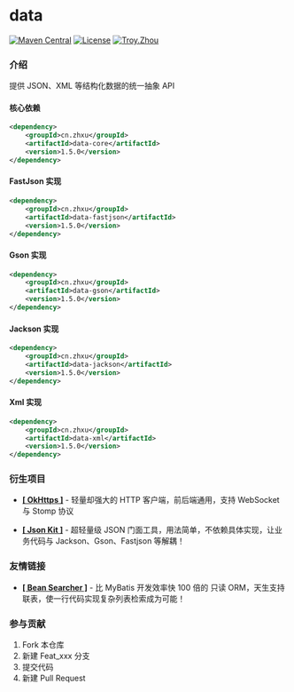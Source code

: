 # data

<p>
    <a href="https://maven-badges.herokuapp.com/maven-central/cn.zhxu/data/"><img src="https://maven-badges.herokuapp.com/maven-central/cn.zhxu/data/badge.svg" alt="Maven Central"></a>
    <a href="https://gitee.com/troyzhxu/jsonkit/blob/master/LICENSE"><img src="https://img.shields.io/hexpm/l/plug.svg" alt="License"></a>
    <a href="https://github.com/ejlchina"><img src="https://img.shields.io/badge/%E4%BD%9C%E8%80%85-ejlchina-orange.svg" alt="Troy.Zhou"></a>
</p>

### 介绍

提供 JSON、XML 等结构化数据的统一抽象 API

#### 核心依赖

```xml
<dependency>
    <groupId>cn.zhxu</groupId>
    <artifactId>data-core</artifactId>
    <version>1.5.0</version>
</dependency>
```

#### FastJson 实现

```xml
<dependency>
    <groupId>cn.zhxu</groupId>
    <artifactId>data-fastjson</artifactId>
    <version>1.5.0</version>
</dependency>
```

#### Gson 实现

```xml
<dependency>
    <groupId>cn.zhxu</groupId>
    <artifactId>data-gson</artifactId>
    <version>1.5.0</version>
</dependency>
```

#### Jackson 实现

```xml
<dependency>
    <groupId>cn.zhxu</groupId>
    <artifactId>data-jackson</artifactId>
    <version>1.5.0</version>
</dependency>
```

#### Xml 实现

```xml
<dependency>
    <groupId>cn.zhxu</groupId>
    <artifactId>data-xml</artifactId>
    <version>1.5.0</version>
</dependency>
```

### 衍生项目

* [**[ OkHttps ]**](https://gitee.com/troyzhxu/okhttps) - 轻量却强大的 HTTP 客户端，前后端通用，支持 WebSocket 与 Stomp 协议

* [**[ Json Kit ]**](https://gitee.com/troyzhxu/jsonkit) - 超轻量级 JSON 门面工具，用法简单，不依赖具体实现，让业务代码与 Jackson、Gson、Fastjson 等解耦！

### 友情链接

* [**[ Bean Searcher ]**](https://github.com/ejlchina/bean-searcher) - 比 MyBatis 开发效率快 100 倍的 只读 ORM，天生支持联表，使一行代码实现复杂列表检索成为可能！

### 参与贡献

1.  Fork 本仓库
2.  新建 Feat_xxx 分支
3.  提交代码
4.  新建 Pull Request
